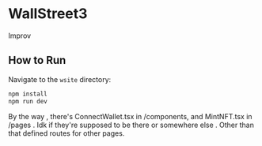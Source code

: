 # WallStreet3
Improv
## How to Run

 Navigate to the `wsite` directory:
   ```bash
   npm install
   npm run dev
   ```
By the way , there's ConnectWallet.tsx in /components, and MintNFT.tsx in /pages . Idk if they're supposed to be there or somewhere else . Other than that defined routes for other pages. 
